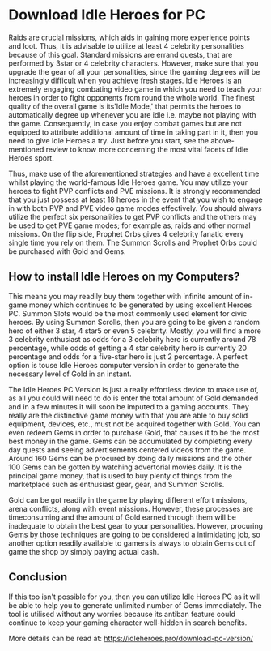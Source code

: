 Download Idle Heroes for PC
===========================

Raids are crucial missions, which aids in gaining more experience points and loot. Thus, it is advisable to utilize at least 4 celebrity personalities because of this goal. Standard missions are errand quests, that are performed by 3star or 4 celebrity characters. However, make sure that you upgrade the gear of all your personalities, since the gaming degrees will be increasingly difficult when you achieve fresh stages. Idle Heroes is an extremely engaging combating video game in which you need to teach your heroes in order to fight opponents from round the whole world. The finest quality of the overall game is its'Idle Mode,' that permits the heroes to automatically degree up whenever you are idle i.e. maybe not playing with the game. Consequently, in case you enjoy combat games but are not equipped to attribute additional amount of time in taking part in it, then you need to give Idle Heroes a try. Just before you start, see the above-mentioned review to know more concerning the most vital facets of Idle Heroes sport.

Thus, make use of the aforementioned strategies and have a excellent time whilst playing the world-famous Idle Heroes game. You may utilize your heroes to fight PVP conflicts and PVE missions. It is strongly recommended that you just possess at least 18 heroes in the event that you wish to engage in with both PVP and PVE video game modes effectively. You should always utilize the perfect six personalities to get PVP conflicts and the others may be used to get PVE game modes; for example as, raids and other normal missions. On the flip side, Prophet Orbs gives 4 celebrity fanatic every single time you rely on them. The Summon Scrolls and Prophet Orbs could be purchased with Gold and Gems.

How to install Idle Heroes on my Computers?
-------------------------------------------

This means you may readily buy them together with infinite amount of in-game money which continues to be generated by using excellent Heroes PC. Summon Slots would be the most commonly used element for civic heroes. By using Summon Scrolls, then you are going to be given a random hero of either 3 star, 4 star5 or even 5 celebrity. Mostly, you will find a more 3 celebrity enthusiast as odds for a 3 celebrity hero is currently around 78 percentage, while odds of getting a 4 star celebrity hero is currently 20 percentage and odds for a five-star hero is just 2 percentage. A perfect option is touse Idle Heroes computer version in order to generate the necessary level of Gold in an instant.

The Idle Heroes PC Version  is just a really effortless device to make use of, as all you could will need to do is enter the total amount of Gold demanded and in a few minutes it will soon be imputed to a gaming accounts. They really are the distinctive game money with that you are able to buy solid equipment, devices, etc., must not be acquired together with Gold. You can even redeem Gems in order to purchase Gold, that causes it to be the most best money in the game. Gems can be accumulated by completing every day quests and seeing advertisements centered videos from the game. Around 160 Gems can be procured by doing daily missions and the other 100 Gems can be gotten by watching advertorial movies daily. It is the principal game money, that is used to buy plenty of things from the marketplace such as enthusiast gear, gear, and Summon Scrolls.

Gold can be got readily in the game by playing different effort missions, arena conflicts, along with event missions. However, these processes are timeconsuming and the amount of Gold earned through them will be inadequate to obtain the best gear to your personalities. However, procuring Gems by those techniques are going to be considered a intimidating job, so another option readily available to gamers is always to obtain Gems out of game the shop by simply paying actual cash.

Conclusion
----------

If this too isn't possible for you, then you can utilize Idle Heroes PC  as it will be able to help you to generate unlimited number of Gems immediately. The tool is utilised without any worries because its antiban feature could continue to keep your gaming character well-hidden in search benefits.

More details can be read at: <https://idleheroes.pro/download-pc-version/>
